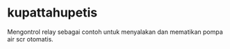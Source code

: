 # kupattahupetis
Mengontrol relay sebagai contoh untuk menyalakan dan mematikan pompa air scr otomatis.
